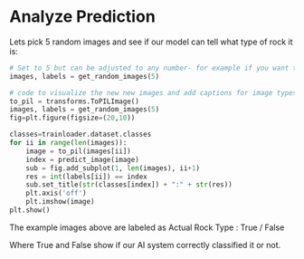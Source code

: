 # Analyze Prediction

Lets pick 5 random images and see if our model can tell what type of rock it is:

```python
# Set to 5 but can be adjusted to any number- for example if you want to test if for 10 rock images, use 10 in the code line below
images, labels = get_random_images(5)
```

```python
# code to visualize the new new images and add captions for image types
to_pil = transforms.ToPILImage()
images, labels = get_random_images(5)
fig=plt.figure(figsize=(20,10))

classes=trainloader.dataset.classes
for ii in range(len(images)):
    image = to_pil(images[ii])
    index = predict_image(image)
    sub = fig.add_subplot(1, len(images), ii+1)
    res = int(labels[ii]) == index
    sub.set_title(str(classes[index]) + ":" + str(res))
    plt.axis('off')
    plt.imshow(image)
plt.show()
```

The example images above are labeled as
Actual Rock Type : True / False

Where True and False show if our AI system correctly classified it or not.

